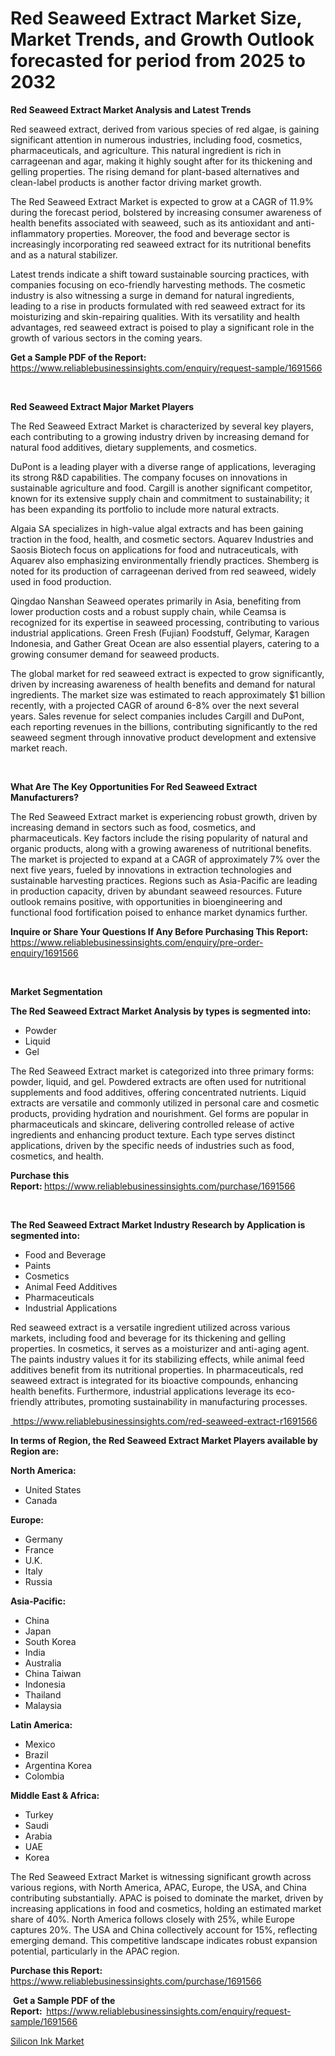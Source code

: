 <p><h1>Red Seaweed Extract Market Size, Market Trends, and Growth Outlook forecasted for period from 2025 to 2032</h1></p><p><strong>Red Seaweed Extract Market Analysis and Latest Trends</strong></p>
<p><p>Red seaweed extract, derived from various species of red algae, is gaining significant attention in numerous industries, including food, cosmetics, pharmaceuticals, and agriculture. This natural ingredient is rich in carrageenan and agar, making it highly sought after for its thickening and gelling properties. The rising demand for plant-based alternatives and clean-label products is another factor driving market growth.</p><p>The Red Seaweed Extract Market is expected to grow at a CAGR of 11.9% during the forecast period, bolstered by increasing consumer awareness of health benefits associated with seaweed, such as its antioxidant and anti-inflammatory properties. Moreover, the food and beverage sector is increasingly incorporating red seaweed extract for its nutritional benefits and as a natural stabilizer.</p><p>Latest trends indicate a shift toward sustainable sourcing practices, with companies focusing on eco-friendly harvesting methods. The cosmetic industry is also witnessing a surge in demand for natural ingredients, leading to a rise in products formulated with red seaweed extract for its moisturizing and skin-repairing qualities. With its versatility and health advantages, red seaweed extract is poised to play a significant role in the growth of various sectors in the coming years.</p></p>
<p><strong>Get a Sample PDF of the Report:&nbsp;</strong> <a href="https://www.reliablebusinessinsights.com/enquiry/request-sample/1691566?utm_campaign=3106&utm_medium=2&utm_source=Github&utm_content=ia&utm_term=27032025&utm_id=red-seaweed-extract">https://www.reliablebusinessinsights.com/enquiry/request-sample/1691566</a></p>
<p>&nbsp;</p>
<p><strong>Red Seaweed Extract Major Market Players</strong></p>
<p><p>The Red Seaweed Extract Market is characterized by several key players, each contributing to a growing industry driven by increasing demand for natural food additives, dietary supplements, and cosmetics.</p><p>DuPont is a leading player with a diverse range of applications, leveraging its strong R&D capabilities. The company focuses on innovations in sustainable agriculture and food. Cargill is another significant competitor, known for its extensive supply chain and commitment to sustainability; it has been expanding its portfolio to include more natural extracts.</p><p>Algaia SA specializes in high-value algal extracts and has been gaining traction in the food, health, and cosmetic sectors. Aquarev Industries and Saosis Biotech focus on applications for food and nutraceuticals, with Aquarev also emphasizing environmentally friendly practices. Shemberg is noted for its production of carrageenan derived from red seaweed, widely used in food production.</p><p>Qingdao Nanshan Seaweed operates primarily in Asia, benefiting from lower production costs and a robust supply chain, while Ceamsa is recognized for its expertise in seaweed processing, contributing to various industrial applications. Green Fresh (Fujian) Foodstuff, Gelymar, Karagen Indonesia, and Gather Great Ocean are also essential players, catering to a growing consumer demand for seaweed products.</p><p>The global market for red seaweed extract is expected to grow significantly, driven by increasing awareness of health benefits and demand for natural ingredients. The market size was estimated to reach approximately $1 billion recently, with a projected CAGR of around 6-8% over the next several years. Sales revenue for select companies includes Cargill and DuPont, each reporting revenues in the billions, contributing significantly to the red seaweed segment through innovative product development and extensive market reach.</p></p>
<p>&nbsp;</p>
<p><strong>What Are The Key Opportunities For Red Seaweed Extract Manufacturers?</strong></p>
<p><p>The Red Seaweed Extract market is experiencing robust growth, driven by increasing demand in sectors such as food, cosmetics, and pharmaceuticals. Key factors include the rising popularity of natural and organic products, along with a growing awareness of nutritional benefits. The market is projected to expand at a CAGR of approximately 7% over the next five years, fueled by innovations in extraction technologies and sustainable harvesting practices. Regions such as Asia-Pacific are leading in production capacity, driven by abundant seaweed resources. Future outlook remains positive, with opportunities in bioengineering and functional food fortification poised to enhance market dynamics further.</p></p>
<p><strong>Inquire or Share Your Questions If Any Before Purchasing This Report:</strong> <a href="https://www.reliablebusinessinsights.com/enquiry/pre-order-enquiry/1691566?utm_campaign=3106&utm_medium=2&utm_source=Github&utm_content=ia&utm_term=27032025&utm_id=red-seaweed-extract">https://www.reliablebusinessinsights.com/enquiry/pre-order-enquiry/1691566</a></p>
<p>&nbsp;</p>
<p><strong>Market Segmentation</strong></p>
<p><strong>The Red Seaweed Extract Market Analysis by types is segmented into:</strong></p>
<p><ul><li>Powder</li><li>Liquid</li><li>Gel</li></ul></p>
<p><p>The Red Seaweed Extract market is categorized into three primary forms: powder, liquid, and gel. Powdered extracts are often used for nutritional supplements and food additives, offering concentrated nutrients. Liquid extracts are versatile and commonly utilized in personal care and cosmetic products, providing hydration and nourishment. Gel forms are popular in pharmaceuticals and skincare, delivering controlled release of active ingredients and enhancing product texture. Each type serves distinct applications, driven by the specific needs of industries such as food, cosmetics, and health.</p></p>
<p><strong>Purchase this Report:&nbsp;</strong><a href="https://www.reliablebusinessinsights.com/purchase/1691566?utm_campaign=3106&utm_medium=2&utm_source=Github&utm_content=ia&utm_term=27032025&utm_id=red-seaweed-extract">https://www.reliablebusinessinsights.com/purchase/1691566</a></p>
<p>&nbsp;</p>
<p><strong>The Red Seaweed Extract Market Industry Research by Application is segmented into:</strong></p>
<p><ul><li>Food and Beverage</li><li>Paints</li><li>Cosmetics</li><li>Animal Feed Additives</li><li>Pharmaceuticals</li><li>Industrial Applications</li></ul></p>
<p><p>Red seaweed extract is a versatile ingredient utilized across various markets, including food and beverage for its thickening and gelling properties. In cosmetics, it serves as a moisturizer and anti-aging agent. The paints industry values it for its stabilizing effects, while animal feed additives benefit from its nutritional properties. In pharmaceuticals, red seaweed extract is integrated for its bioactive compounds, enhancing health benefits. Furthermore, industrial applications leverage its eco-friendly attributes, promoting sustainability in manufacturing processes.</p></p>
<p><a href="https://www.reliablebusinessinsights.com/red-seaweed-extract-r1691566?utm_campaign=3106&utm_medium=2&utm_source=Github&utm_content=ia&utm_term=27032025&utm_id=red-seaweed-extract">&nbsp;https://www.reliablebusinessinsights.com/red-seaweed-extract-r1691566</a></p>
<p><strong>In terms of Region, the Red Seaweed Extract Market Players available by Region are:</strong></p>
<p>
    <p> <strong> North America: </strong>
        <ul>
            <li>United States</li>
            <li>Canada</li>
        </ul>
        </p> 
    <p> <strong> Europe: </strong>
        <ul>
            <li>Germany</li>
            <li>France</li>
            <li>U.K.</li>
            <li>Italy</li>
            <li>Russia</li>
        </ul>
        </p> 
    <p> <strong> Asia-Pacific: </strong>
        <ul>
            <li>China</li>
            <li>Japan</li>
            <li>South Korea</li>
            <li>India</li>
            <li>Australia</li>
            <li>China Taiwan</li>
            <li>Indonesia</li>
            <li>Thailand</li>
            <li>Malaysia</li>
        </ul>
        </p> 
    <p> <strong> Latin America: </strong>
        <ul>
            <li>Mexico</li>
            <li>Brazil</li>
            <li>Argentina Korea</li>
            <li>Colombia</li>
        </ul>
        </p> 
    <p> <strong> Middle East & Africa: </strong>
        <ul>
            <li>Turkey</li>
            <li>Saudi</li>
            <li>Arabia</li>
            <li>UAE</li>
            <li>Korea</li>
        </ul>
    </p>
    </p>
<p><p>The Red Seaweed Extract Market is witnessing significant growth across various regions, with North America, APAC, Europe, the USA, and China contributing substantially. APAC is poised to dominate the market, driven by increasing applications in food and cosmetics, holding an estimated market share of 40%. North America follows closely with 25%, while Europe captures 20%. The USA and China collectively account for 15%, reflecting emerging demand. This competitive landscape indicates robust expansion potential, particularly in the APAC region.</p></p>
<p><strong>Purchase this Report: </strong><a href="https://www.reliablebusinessinsights.com/purchase/1691566?utm_campaign=3106&utm_medium=2&utm_source=Github&utm_content=ia&utm_term=27032025&utm_id=red-seaweed-extract">https://www.reliablebusinessinsights.com/purchase/1691566</a></p>
<p>&nbsp;<strong>Get a Sample PDF of the Report:&nbsp;&nbsp;</strong><a href="https://www.reliablebusinessinsights.com/enquiry/request-sample/1691566?utm_campaign=3106&utm_medium=2&utm_source=Github&utm_content=ia&utm_term=27032025&utm_id=red-seaweed-extract">https://www.reliablebusinessinsights.com/enquiry/request-sample/1691566</a></p>
<p><strong></strong></p>
<p><p><a href="https://github.com/lalolatiot/Market-Research-Report-List-1/blob/main/silicon-ink-market.md?utm_campaign=3106&utm_medium=2&utm_source=Github&utm_content=ia&utm_term=27032025&utm_id=red-seaweed-extract">Silicon Ink Market</a></p></p>